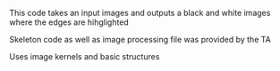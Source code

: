 This code takes an input images and outputs a black and white images where the edges are hihglighted

Skeleton code as well as image processing file was provided by the TA

Uses image kernels and basic structures
